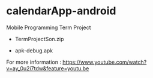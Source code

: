 # calendarApp-android
Mobile Programming Term Project

- TermProjectSon.zip 

- apk-debug.apk 

For more information : https://www.youtube.com/watch?v=ay_0u2i7tdw&feature=youtu.be
